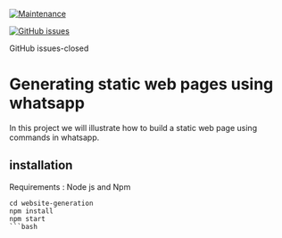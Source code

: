 [![Maintenance](https://img.shields.io/badge/Maintained%3F-yes-green.svg)](https://GitHub.com/Naereen/StrapDown.js/graphs/commit-activity)

[![GitHub issues](https://img.shields.io/github/issues/Naereen/StrapDown.js.svg)](https://GitHub.com/Naereen/StrapDown.js/issues/)

GitHub issues-closed
# Generating static web pages using whatsapp 
In this project we will illustrate how to build a static web page using commands in whatsapp. 

## installation
Requirements : Node js and Npm 

``` 
cd website-generation
npm install 
npm start
```bash

